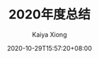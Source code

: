 ---
title: 2020年度总结
date: 2020-10-29T15:57:20+08:00
draft: true
tags: ['Summary']
categories: ['Summary']
author: Kaiya Xiong
autoCollapseToc: true
summary: Summary of 2020. 
---